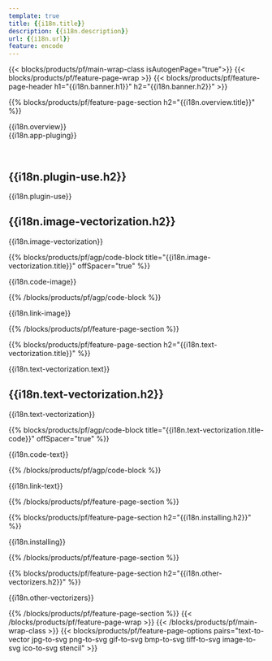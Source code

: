 ```yaml
---
template: true
title: {{i18n.title}}
description: {{i18n.description}}
url: {{i18n.url}}
feature: encode
---
```


{{< blocks/products/pf/main-wrap-class isAutogenPage="true">}}
{{< blocks/products/pf/feature-page-wrap >}}
{{< blocks/products/pf/feature-page-header h1="{{i18n.banner.h1}}"  h2="{{i18n.banner.h2}}" >}}

{{% blocks/products/pf/feature-page-section  h2="{{i18n.overview.title}}" %}}

{{i18n.overview}}
<br>
<a name="plugin"></a>
{{i18n.app-pluging}}

<br>

<h2>{{i18n.plugin-use.h2}}</h2>

{{i18n.plugin-use}}

<h2>{{i18n.image-vectorization.h2}}</h2>

<p>{{i18n.image-vectorization}}</p>

{{% blocks/products/pf/agp/code-block title="{{i18n.image-vectorization.title}}" offSpacer="true" %}}

{{i18n.code-image}}<br>

{{% /blocks/products/pf/agp/code-block %}}

<p>{{i18n.link-image}}</p>

{{% /blocks/products/pf/feature-page-section %}}

{{% blocks/products/pf/feature-page-section  h2="{{i18n.text-vectorization.title}}" %}}

{{i18n.text-vectorization.text}}

<h2>{{i18n.text-vectorization.h2}}</h2>

{{i18n.text-vectorization}}

{{% blocks/products/pf/agp/code-block title="{{i18n.text-vectorization.title-code}}" offSpacer="true" %}}

{{i18n.code-text}}<br>

{{% /blocks/products/pf/agp/code-block %}}

<p>{{i18n.link-text}}</p>

 {{% /blocks/products/pf/feature-page-section %}}

{{% blocks/products/pf/feature-page-section  h2="{{i18n.installing.h2}}" %}}

{{i18n.installing}}

{{% /blocks/products/pf/feature-page-section %}}

{{% blocks/products/pf/feature-page-section  h2="{{i18n.other-vectorizers.h2}}" %}}

{{i18n.other-vectorizers}}

{{% /blocks/products/pf/feature-page-section %}}
{{< /blocks/products/pf/feature-page-wrap >}}
{{< /blocks/products/pf/main-wrap-class >}}
{{< blocks/products/pf/feature-page-options pairs="text-to-vector jpg-to-svg png-to-svg gif-to-svg bmp-to-svg tiff-to-svg image-to-svg ico-to-svg stencil" >}}
